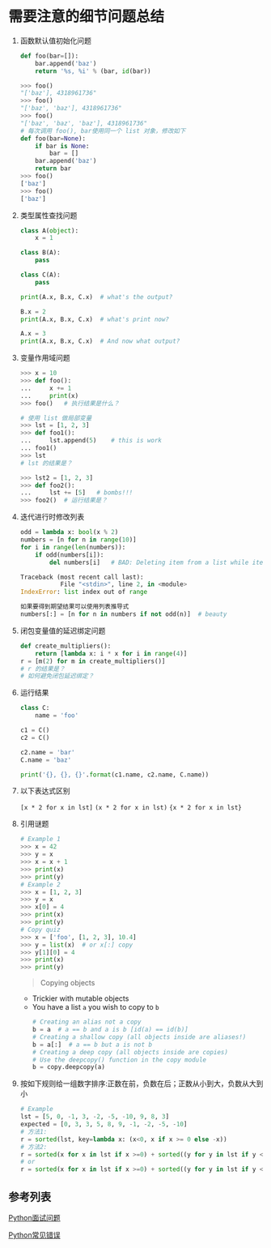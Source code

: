 # 需要注意的细节问题总结

1. 函数默认值初始化问题

    ```python
    def foo(bar=[]):
        bar.append('baz')
        return '%s, %i' % (bar, id(bar))

    >>> foo()
    "['baz'], 4318961736"
    >>> foo()
    "['baz', 'baz'], 4318961736"
    >>> foo()
    "['baz', 'baz', 'baz'], 4318961736"
    # 每次调用 foo(), bar使用同一个 list 对象，修改如下
    def foo(bar=None):
        if bar is None:
            bar = []
        bar.append('baz')
        return bar
    >>> foo()
    ['baz']
    >>> foo()
    ['baz']
    ```

2. 类型属性查找问题

    ```python
    class A(object):
        x = 1

    class B(A):
        pass

    class C(A):
        pass

    print(A.x, B.x, C.x)  # what's the output?

    B.x = 2
    print(A.x, B.x, C.x)  # what's print now?

    A.x = 3
    print(A.x, B.x, C.x)  # And now what output?
    ```
3. 变量作用域问题

    ```python
    >>> x = 10
    >>> def foo():
    ...     x += 1
    ...     print(x)
    >>> foo()   # 执行结果是什么？

    # 使用 list 做局部变量
    >>> lst = [1, 2, 3]
    >>> def foo1():
    ...     lst.append(5)    # this is work
    ... foo1()
    >>> lst
    # lst 的结果是？

    >>> lst2 = [1, 2, 3]
    >>> def foo2():
    ...     lst += [5]   # bombs!!!
    >>> foo2()  # 运行结果是？
    ```

4. 迭代进行时修改列表

    ```python
    odd = lambda x: bool(x % 2)
    numbers = [n for n in range(10)]
    for i in range(len(numbers)):
        if odd(numbers[i]):
            del numbers[i]   # BAD: Deleting item from a list while iterating over it

    Traceback (most recent call last):
               File "<stdin>", line 2, in <module>
    IndexError: list index out of range

    如果要得到期望结果可以使用列表推导式
    numbers[:] = [n for n in numbers if not odd(n)]  # beauty
    ```
5. 闭包变量值的延迟绑定问题

    ```python
    def create_multipliers():
        return [lambda x: i * x for i in range(4)]
    r = [m(2) for m in create_multipliers()]
    # r 的结果是？
    # 如何避免闭包延迟绑定？
    ```

6. 运行结果
    ```python
    class C:
        name = 'foo'

    c1 = C()
    c2 = C()

    c2.name = 'bar'
    C.name = 'baz'

    print('{}, {}, {}'.format(c1.name, c2.name, C.name))
    ```

7. 以下表达式区别

    `[x * 2 for x in lst]`
    `(x * 2 for x in lst)`
    `{x * 2 for x in lst}`

8. 引用谜题
    ```python
    # Example 1
    >>> x = 42
    >>> y = x
    >>> x = x + 1
    >>> print(x)
    >>> print(y)
    # Example 2
    >>> x = [1, 2, 3]
    >>> y = x
    >>> x[0] = 4
    >>> print(x)
    >>> print(y)
    # Copy quiz
    >>> x = ['foo', [1, 2, 3], 10.4]
    >>> y = list(x)  # or x[:] copy
    >>> y[1][0] = 4
    >>> print(x)
    >>> print(y)
    ```
    > Copying objects
    - Trickier with mutable objects
    - You have a list `a` you wish to copy to `b`
        ```python
        # Creating an alias not a copy
        b = a  # a == b and a is b [id(a) == id(b)]
        # Creating a shallow copy (all objects inside are aliases!)
        b = a[:]  # a == b but a is not b
        # Creating a deep copy (all objects inside are copies)
        # Use the deepcopy() function in the copy module
        b = copy.deepcopy(a)
        ```

9. 按如下规则给一组数字排序:正数在前，负数在后；正数从小到大，负数从大到小
    ```python
    # Example
    lst = [5, 0, -1, 3, -2, -5, -10, 9, 8, 3]
    expected = [0, 3, 3, 5, 8, 9, -1, -2, -5, -10]
    # 方法1:
    r = sorted(lst, key=lambda x: (x<0, x if x >= 0 else -x))
    # 方法2:
    r = sorted(x for x in lst if x >=0) + sorted((y for y in lst if y < 0), reverse=True)
    # or
    r = sorted(x for x in lst if x >=0) + sorted((y for y in lst if y < 0), key=lambda x: -x)
    ```



## 参考列表
[Python面试问题](https://www.toptal.com/python#hiring-guide)

[Python常见错误](https://github.com/zlotus/doc_mac_from_zer0/blob/master/python/python_i_dont_know.md)

